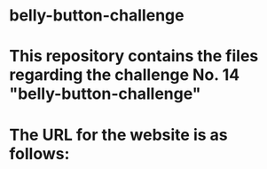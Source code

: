 # belly-button-challenge
# This repository contains the files regarding the challenge No. 14 "belly-button-challenge"
# The URL for the website is as follows: 

